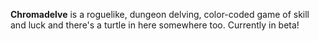 __Chromadelve__ is a roguelike, dungeon delving, color-coded game of skill and luck and there's a turtle in here somewhere too. Currently in beta!
